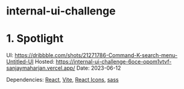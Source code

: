 # internal-ui-challenge

# 1. Spotlight
UI: https://dribbble.com/shots/21271786-Command-K-search-menu-Untitled-UI
Hosted: https://internal-ui-challenge-6oce-opom1vtvf-sanjaymaharjan.vercel.app/
Date: 2023-06-12

Dependencies: [React](https://react.dev/), [Vite](https://vitejs.dev/), [React Icons](https://react-icons.github.io/react-icons/), [sass](https://www.npmjs.com/package/sass)
